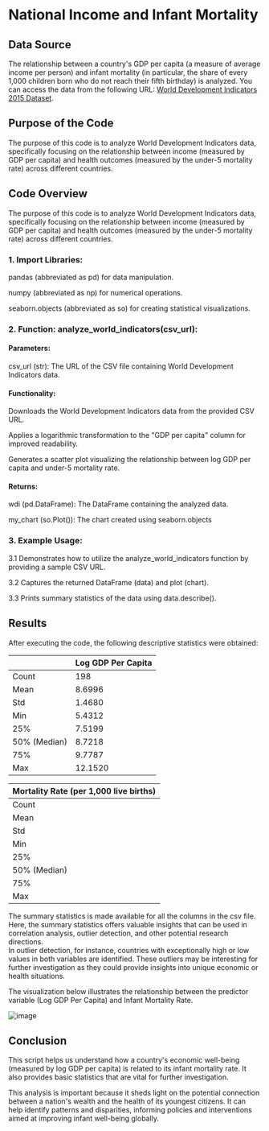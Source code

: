 # National Income and Infant Mortality

## Data Source

The relationship between a country's GDP per capita (a measure of average income per person) and infant mortality (in particular, the share of every 1,000 children born who do not reach their fifth birthday) is analyzed. You can access the data from the following URL: [World Development Indicators 2015 Dataset](https://media.githubusercontent.com/media/nickeubank/MIDS_Data/master/World_Development_Indicators/wdi_small_tidy_2015.csv).

## Purpose of the Code

The purpose of this code is to analyze World Development Indicators data, specifically focusing on the relationship between income (measured by GDP per capita) and health outcomes (measured by the under-5 mortality rate) across different countries.

## Code Overview

The purpose of this code is to analyze World Development Indicators data, specifically focusing on the relationship between income (measured by GDP per capita) and health outcomes (measured by the under-5 mortality rate) across different countries.

### 1. Import Libraries:

pandas (abbreviated as pd) for data manipulation.  

numpy (abbreviated as np) for numerical operations.  

seaborn.objects (abbreviated as so) for creating statistical visualizations.
 
### 2. Function: analyze_world_indicators(csv_url):

#### Parameters:

csv_url (str): The URL of the CSV file containing World Development Indicators data.

#### Functionality:

Downloads the World Development Indicators data from the provided CSV URL.  

Applies a logarithmic transformation to the "GDP per capita" column for improved readability.   

Generates a scatter plot visualizing the relationship between log GDP per capita and under-5 mortality rate.

#### Returns:

wdi (pd.DataFrame): The DataFrame containing the analyzed data.  

my_chart (so.Plot()): The chart created using seaborn.objects

### 3. Example Usage:

3.1 Demonstrates how to utilize the analyze_world_indicators function by providing a sample CSV URL.  

3.2 Captures the returned DataFrame (data) and plot (chart).  

3.3 Prints summary statistics of the data using data.describe().


## Results

After executing the code, the following descriptive statistics were obtained:

|                     | Log GDP Per Capita |
|---------------------|------------------|
| Count               | 198              |
| Mean                | 8.6996           |
| Std                 | 1.4680           |
| Min                 | 5.4312           |
| 25%                 | 7.5199           |
| 50% (Median)        | 8.7218           |
| 75%                 | 9.7787           |
| Max                 | 12.1520          |

| Mortality Rate (per 1,000 live births) |
|---------------------------------------|
| Count                                 | 193                                   |
| Mean                                  | 31.2964                               |
| Std                                   | 31.4032                               |
| Min                                   | 2.3                                   |
| 25%                                   | 8.0                                   |
| 50% (Median)                          | 17.3                                  |
| 75%                                   | 48.7                                  |
| Max                                   | 135.6                                 |



The summary statistics is made available for all the columns in the csv file.  
Here, the summary statistics offers valuable insights that can be used in correlation analysis, outlier detection, and other potential research directions.  
In outlier detection, for instance, countries with exceptionally high or low values in both variables are identified. These outliers may be interesting for further investigation as they could provide insights into unique economic or health situations.

The visualization below illustrates the relationship between the predictor variable (Log GDP Per Capita) and Infant Mortality Rate.

![image](https://github.com/midspooj/pb226-de-miniproject-2/assets/142264378/f007767e-5b32-48a6-a00e-80b2fca73acd)


## Conclusion

This script helps us understand how a country's economic well-being (measured by log GDP per capita) is related to its infant mortality rate. It also provides basic statistics that are vital for further investigation.

This analysis is important because it sheds light on the potential connection between a nation's wealth and the health of its youngest citizens. It can help identify patterns and disparities, informing policies and interventions aimed at improving infant well-being globally.

